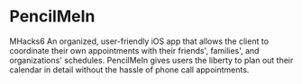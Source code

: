 # PencilMeIn
MHacks6
An organized, user-friendly iOS app that allows the client to coordinate their own appointments with their friends', families', and organizations' schedules. PencilMeIn gives users the liberty to plan out their calendar in detail without the hassle of phone call appointments.
